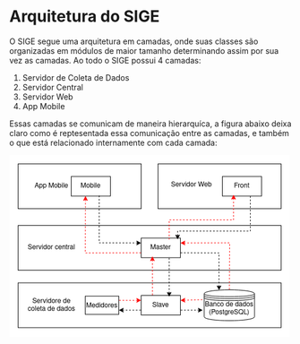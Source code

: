 # Arquitetura do SIGE

O SIGE segue uma arquitetura em camadas, onde suas classes são organizadas em módulos de maior tamanho determinando assim por sua vez as camadas. Ao todo o SIGE possui 4 camadas:

1. Servidor de Coleta de Dados
2. Servidor Central
3. Servidor Web
4. App Mobile

Essas camadas se comunicam de maneira hierarquíca, a figura abaixo deixa claro como é reptesentada essa comunicação entre as camadas, e também o que está relacionado internamente com cada camada:

![Arquitetura](../assets/images/architecture_sige.png)